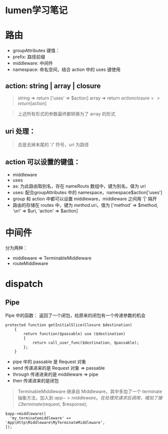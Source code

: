 lumen学习笔记
===================

# 路由
- groupAttributes 键值：
- prefix: 路径前缀
- middleware: 中间件
- namespace: 命名空间，结合 action 中的 uses 键使用

## action: string | array | closure

>	string => return ['uses' => $action]
>    array => return $action
>    closure => return [$action]
    
>    上述所有形式的参数最终都转换为了 array 的形式


## uri 处理：

> 总是去掉末尾的 '/' 符号，uri 为路径


## action 可以设置的键值：

- middleware
- uses
- as: 为此路由取别名，存在 nameRouts 数组中，键为别名，值为 uri
- uses: 配合groupAttributes 中的 namespace，namespace\$action['uses']
- group 和 action 中都可以设置 middleware，middleware 之间用 '|' 隔开
- 路由的存储在 routes 中，键为 $method.$uri，值为 ['method' => $method, 'uri' => $uri, 'action' => $action]


# 中间件

分为两种：

- middleware => TerminableMiddleware
- routeMiddleware 

# dispatch

## Pipe

Pipe 中的函数： 返回了一个闭包，给原来的闭包有一个传递参数的机会

```
protected function getInitialSlice(Closure $destination)
    {
        return function($passable) use ($destination)
        {
            return call_user_func($destination, $passable);
        };
    }
```

- pipe 中的 passable 是 Request 对象
- send 传递进来的是 Request 对象 => passable
- through 传递进来的是 middleware => pipe
- then 传递进来的是闭包

> TerminableMiddleware 继承自 Middleware，其中多加了一个 terminate 抽象方法，加入到 $app->middleware 。
> 在处理完请求后调用，增加了接口 terminate($request, $response);

  ```
  $app->middleware([
    'my_terminatemiddleware' => 'App\Http\Middleware\MyTerminateMiddleware',
 ]);
```